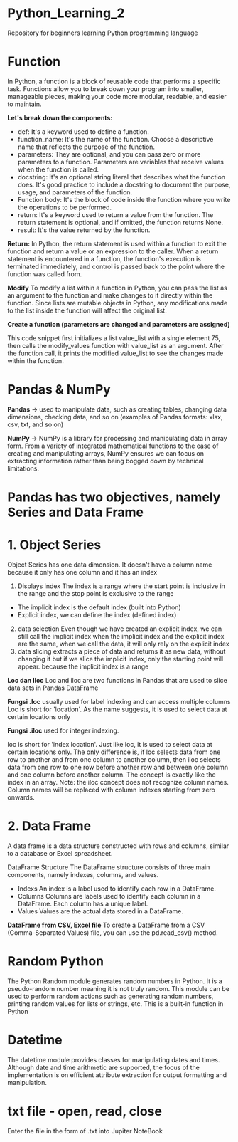 # Python_Learning_2
Repository for beginners learning Python programming language

# Function
In Python, a function is a block of reusable code that performs a specific task. Functions allow you to break down your program into smaller, manageable pieces, making your code more modular, readable, and easier to maintain.

**Let's break down the components:**
- def: It's a keyword used to define a function.
- function_name: It's the name of the function. Choose a descriptive name that reflects the purpose of the function.
- parameters: They are optional, and you can pass zero or more parameters to a function. Parameters are variables that receive values when the function is called.
- docstring: It's an optional string literal that describes what the function does. It's good practice to include a docstring to document the purpose, usage, and parameters of the function.
- Function body: It's the block of code inside the function where you write the operations to be performed.
- return: It's a keyword used to return a value from the function. The return statement is optional, and if omitted, the function returns None.
- result: It's the value returned by the function.
  
**Return:**
In Python, the return statement is used within a function to exit the function and return a value or an expression to the caller. When a return statement is encountered in a function, the function's execution is terminated immediately, and control is passed back to the point where the function was called from.

**Modify**
To modify a list within a function in Python, you can pass the list as an argument to the function and make changes to it directly within the function. Since lists are mutable objects in Python, any modifications made to the list inside the function will affect the original list.

**Create a function (parameters are changed and parameters are assigned)**

This code snippet first initializes a list value_list with a single element 75, then calls the modify_values function with value_list as an argument. After the function call, it prints the modified value_list to see the changes made within the function.

# Pandas & NumPy
**Pandas** → used to manipulate data, such as creating tables, changing data dimensions, checking data, and so on (examples of Pandas formats: xlsx, csv, txt, and so on)

**NumPy** → NumPy is a library for processing and manipulating data in array form. From a variety of integrated mathematical functions to the ease of creating and manipulating arrays, NumPy ensures we can focus on extracting information rather than being bogged down by technical limitations.

# Pandas has two objectives, namely Series and Data Frame
# 1. Object Series
Object Series has one data dimension. It doesn't have a column name because it only has one column and it has an index

1. Displays index
The index is a range where the start point is inclusive in the range and the stop point is exclusive to the range
- The implicit index is the default index (built into Python)
- Explicit index, we can define the index (defined index)
2. data selection
Even though we have created an explicit index, we can still call the implicit index
when the implicit index and the explicit index are the same, when we call the data, it will only rely on the explicit index
3. data slicing
extracts a piece of data and returns it as new data, without changing it
but if we slice the implicit index, only the starting point will appear. because the implicit index is a range

**Loc dan Iloc**
Loc and iloc are two functions in Pandas that are used to slice data sets in Pandas DataFrame

**Fungsi .loc** usually used for label indexing and can access multiple columns
Loc is short for 'location'. As the name suggests, it is used to select data at certain locations only

**Fungsi  .iloc** used for integer indexing.

loc is short for 'index location'. Just like loc, it is used to select data at certain locations only. The only difference is, if loc selects data from one row to another and from one column to another column, then iloc selects data from one row to one row before another row and between one column and one column before another column. The concept is exactly like the index in an array.
Note: the iloc concept does not recognize column names. Column names will be replaced with column indexes starting from zero onwards.

# 2. Data Frame
A data frame is a data structure constructed with rows and columns, similar to a database or Excel spreadsheet.

DataFrame Structure
The DataFrame structure consists of three main components, namely indexes, columns, and values.
- Indexs
An index is a label used to identify each row in a DataFrame.
- Columns
Columns are labels used to identify each column in a DataFrame. Each column has a unique label.
- Values
Values are the actual data stored in a DataFrame.

**DataFrame from CSV, Excel file**
To create a DataFrame from a CSV (Comma-Separated Values) file, you can use the pd.read_csv() method.

# Random Python
The Python Random module generates random numbers in Python. It is a pseudo-random number meaning it is not truly random. This module can be used to perform random actions such as generating random numbers, printing random values ​​for lists or strings, etc. This is a built-in function in Python

# Datetime
The datetime module provides classes for manipulating dates and times.
Although date and time arithmetic are supported, the focus of the implementation is on efficient attribute extraction for output formatting and manipulation.

# txt file - open, read, close
Enter the file in the form of .txt into Jupiter NoteBook












